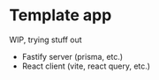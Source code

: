 # Template app

WIP, trying stuff out

- Fastify server (prisma, etc.)
- React client (vite, react query, etc.)
